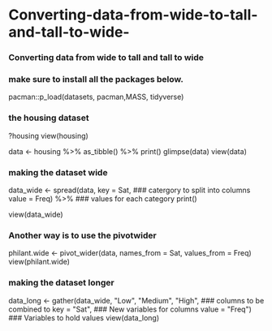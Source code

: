 # Converting-data-from-wide-to-tall-and-tall-to-wide-
### Converting data from wide to tall and tall to wide 


### make sure to install all the packages below. 
pacman::p_load(datasets, pacman,MASS, tidyverse)

### the housing  dataset
?housing
view(housing)

data <- housing %>% as_tibble() %>% print()
glimpse(data)
view(data)

### making the dataset wide 
data_wide <- spread(data, 
                    key = Sat, ### catergory to split into columns 
                    value = Freq) %>% ### values for each category
  print()

view(data_wide)

### Another way is to use the pivotwider 
philant.wide <- pivot_wider(data, names_from = Sat, values_from = Freq)
view(philant.wide)


### making the dataset longer 
data_long <- gather(data_wide, "Low", "Medium", "High", ### columns to be combined to 
                    key = "Sat", ### New variables for columns 
                    value = "Freq") ### Variables to hold values
view(data_long)


